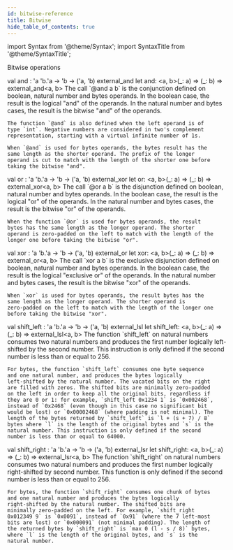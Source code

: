 ```yaml
---
id: bitwise-reference
title: Bitwise
hide_table_of_contents: true
---
```

import Syntax from '@theme/Syntax';
import SyntaxTitle from '@theme/SyntaxTitle';


Bitwise operations


<SyntaxTitle syntax="cameligo">
val and : &#39;a &#39;b.&#39;a -&gt; &#39;b -&gt; (&#39;a, &#39;b) external&#95;and
</SyntaxTitle>
<SyntaxTitle syntax="jsligo">
let and: &lt;a, b&gt;(&#95;: a) =&gt; (&#95;: b) =&gt; external&#95;and&lt;a, b&gt;
</SyntaxTitle>
The call `@and a b` is the conjunction defined on boolean,
    natural number and bytes operands. In the boolean case, the result
    is the logical "and" of the operands. In the natural number and
    bytes cases, the result is the bitwise "and" of the operands.

    The function `@and` is also defined when the left operand is of
    type `int`. Negative numbers are considered in two's complement
    representation, starting with a virtual infinite number of 1s.

    When `@and` is used for bytes operands, the bytes result has the
    same length as the shorter operand. The prefix of the longer
    operand is cut to match with the length of the shorter one before
    taking the bitwise "and".


<SyntaxTitle syntax="cameligo">
val or : &#39;a &#39;b.&#39;a -&gt; &#39;b -&gt; (&#39;a, &#39;b) external&#95;xor
</SyntaxTitle>
<SyntaxTitle syntax="jsligo">
let or: &lt;a, b&gt;(&#95;: a) =&gt; (&#95;: b) =&gt; external&#95;xor&lt;a, b&gt;
</SyntaxTitle>
The call `@or a b` is the disjunction defined on boolean,
    natural number and bytes operands. In the boolean case, the result
    is the logical "or" of the operands. In the natural number and
    bytes cases, the result is the bitwise "or" of the operands.

    When the function `@or` is used for bytes operands, the result
    bytes has the same length as the longer operand. The shorter
    operand is zero-padded on the left to match with the length of the
    longer one before taking the bitwise "or".


<SyntaxTitle syntax="cameligo">
val xor : &#39;a &#39;b.&#39;a -&gt; &#39;b -&gt; (&#39;a, &#39;b) external&#95;or
</SyntaxTitle>
<SyntaxTitle syntax="jsligo">
let xor: &lt;a, b&gt;(&#95;: a) =&gt; (&#95;: b) =&gt; external&#95;or&lt;a, b&gt;
</SyntaxTitle>
The call `xor a b` is the exclusive disjunction defined on
    boolean, natural number and bytes operands. In the boolean case,
    the result is the logical "exclusive or" of the operands. In the
    natural number and bytes cases, the result is the bitwise "xor" of
    the operands.

    When `xor` is used for bytes operands, the result bytes has the
    same length as the longer operand. The shorter operand is
    zero-padded on the left to match with the length of the longer one
    before taking the bitwise "xor".


<SyntaxTitle syntax="cameligo">
val shift&#95;left : &#39;a &#39;b.&#39;a -&gt; &#39;b -&gt; (&#39;a, &#39;b) external&#95;lsl
</SyntaxTitle>
<SyntaxTitle syntax="jsligo">
let shift&#95;left: &lt;a, b&gt;(&#95;: a) =&gt; (&#95;: b) =&gt; external&#95;lsl&lt;a, b&gt;
</SyntaxTitle>
The function `shift_left` on natural numbers consumes two
    natural numbers and produces the first number logically
    left-shifted by the second number. This instruction is only
    defined if the second number is less than or equal to 256.

    For bytes, the function `shift_left` consumes one byte sequence
    and one natural number, and produces the bytes logically
    left-shifted by the natural number. The vacated bits on the right
    are filled with zeros. The shifted bits are minimally zero-padded
    on the left in order to keep all the original bits, regardless if
    they are 0 or 1: for example, `shift_left 0x1234 1` is `0x002468`,
    instead of `0x2468` (even though in this case no significant bit
    would be lost) or `0x00002468` (where padding is not minimal). The
    length of the bytes returned by `shift_left` is `l + (s + 7) / 8`
    bytes where `l` is the length of the original bytes and `s` is the
    natural number. This instruction is only defined if the second
    number is less than or equal to 64000.


<SyntaxTitle syntax="cameligo">
val shift&#95;right : &#39;a &#39;b.&#39;a -&gt; &#39;b -&gt; (&#39;a, &#39;b) external&#95;lsr
</SyntaxTitle>
<SyntaxTitle syntax="jsligo">
let shift&#95;right: &lt;a, b&gt;(&#95;: a) =&gt; (&#95;: b) =&gt; external&#95;lsr&lt;a, b&gt;
</SyntaxTitle>
The function `shift_right` on natural numbers consumes two
    natural numbers and produces the first number logically
    right-shifted by second number. This function is only defined if
    the second number is less than or equal to 256.

    For bytes, the function `shift_right` consumes one chunk of bytes
    and one natural number and produces the bytes logically
    right-shifted by the natural number. The shifted bits are
    minimally zero-padded on the left. For example, `shift_right
    0x012349 9` is `0x0091`, instead of `0x91` (where the 7 left-most
    bits are lost) or `0x000091` (not minimal padding). The length of
    the returned bytes by `shift_right` is `max 0 (l - s / 8)` bytes,
    where `l` is the length of the original bytes, and `s` is the
    natural number.
